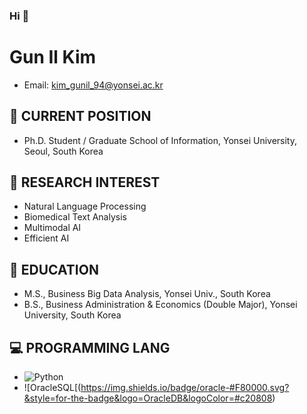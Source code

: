### Hi 👋
# Gun Il Kim
- Email: kim_gunil_94@yonsei.ac.kr    

## 🔭 CURRENT POSITION
-  Ph.D. Student / Graduate School of Information, Yonsei University, Seoul, South Korea

## 🌱 RESEARCH INTEREST
-	 Natural Language Processing
-	 Biomedical Text Analysis
-	 Multimodal AI
-	 Efficient AI

## 💬 EDUCATION
- 	M.S., Business Big Data Analysis, Yonsei Univ., South Korea
- 	B.S., Business Administration & Economics (Double Major), Yonsei University, South Korea

## 💻 PROGRAMMING LANG
- ![Python](https://img.shields.io/badge/python-3670A0?style=for-the-badge&logo=python&logoColor=ffdd54)
- ![OracleSQL[(https://img.shields.io/badge/oracle-#F80000.svg?&style=for-the-badge&logo=OracleDB&logoColor=#c20808)
